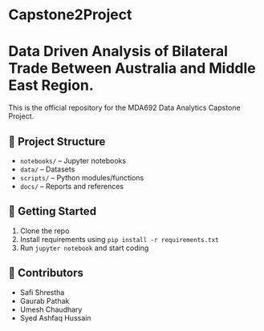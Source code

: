 # Capstone2Project
# Data Driven Analysis of Bilateral Trade Between Australia and Middle East Region.
This is the official repository for the MDA692 Data Analytics Capstone Project.

## 📁 Project Structure
- `notebooks/` – Jupyter notebooks
- `data/` – Datasets
- `scripts/` – Python modules/functions
- `docs/` – Reports and references

## 🚀 Getting Started
1. Clone the repo
2. Install requirements using `pip install -r requirements.txt`
3. Run `jupyter notebook` and start coding

## 👥 Contributors
- Safi Shrestha
- Gaurab Pathak
- Umesh Chaudhary
- Syed Ashfaq Hussain

